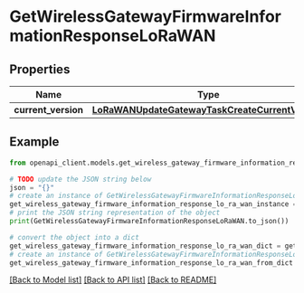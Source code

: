 # GetWirelessGatewayFirmwareInformationResponseLoRaWAN


## Properties

Name | Type | Description | Notes
------------ | ------------- | ------------- | -------------
**current_version** | [**LoRaWANUpdateGatewayTaskCreateCurrentVersion**](LoRaWANUpdateGatewayTaskCreateCurrentVersion.md) |  | [optional] 

## Example

```python
from openapi_client.models.get_wireless_gateway_firmware_information_response_lo_ra_wan import GetWirelessGatewayFirmwareInformationResponseLoRaWAN

# TODO update the JSON string below
json = "{}"
# create an instance of GetWirelessGatewayFirmwareInformationResponseLoRaWAN from a JSON string
get_wireless_gateway_firmware_information_response_lo_ra_wan_instance = GetWirelessGatewayFirmwareInformationResponseLoRaWAN.from_json(json)
# print the JSON string representation of the object
print(GetWirelessGatewayFirmwareInformationResponseLoRaWAN.to_json())

# convert the object into a dict
get_wireless_gateway_firmware_information_response_lo_ra_wan_dict = get_wireless_gateway_firmware_information_response_lo_ra_wan_instance.to_dict()
# create an instance of GetWirelessGatewayFirmwareInformationResponseLoRaWAN from a dict
get_wireless_gateway_firmware_information_response_lo_ra_wan_from_dict = GetWirelessGatewayFirmwareInformationResponseLoRaWAN.from_dict(get_wireless_gateway_firmware_information_response_lo_ra_wan_dict)
```
[[Back to Model list]](../README.md#documentation-for-models) [[Back to API list]](../README.md#documentation-for-api-endpoints) [[Back to README]](../README.md)


